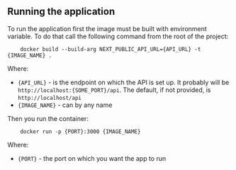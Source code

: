 ## Running the application

To run the application first the image must be built with environment variable. To do that call the following command from the root of the project:

```
    docker build --build-arg NEXT_PUBLIC_API_URL={API_URL} -t {IMAGE_NAME} .
```

Where:

- `{API_URL}` - is the endpoint on which the API is set up. It probably will be `http://localhost:{SOME_PORT}/api`. The default, if not provided, is `http://localhost/api`
- `{IMAGE_NAME}` - can by any name

Then you run the container:

```
    docker run -p {PORT}:3000 {IMAGE_NAME}
```

Where:

- `{PORT}` - the port on which you want the app to run
